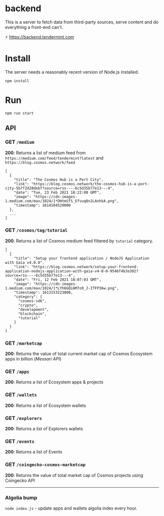 # backend

This is a server to fetch data from third-party sources, serve content and do everything a front-end can't.

⚡️ https://backend.tendermint.com

# Install

The server needs a reasonably recent version of Node.js installed.

```
npm install
```

# Run

```
npm run start
```

## API

### GET `/medium`

**200**: Returns a list of medium feed from `https://medium.com/feed/tendermint?latest` and `https://blog.cosmos.network/feed`

```
[
  {
    "title": "The Cosmos Hub is a Port City",
    "link": "https://blog.cosmos.network/the-cosmos-hub-is-a-port-city-5b7f2d28debf?source=rss----6c5d35b77e13---4",
    "date": "Tue, 23 Feb 2021 18:22:00 GMT",
    "image": "https://cdn-images-1.medium.com/max/1024/1*DHtmSfS_Efvuq8n2LAnhkA.png",
    "timestamp": 1614104520000
  },
  ...
]
```

### GET `/cosmos/tag/tutorial`

**200**: Returns a list of Cosmos medium feed filtered by `tutorial` category.

```
[
  {
    "title": "Setup your frontend application / NodeJS Application with Gaia v4.0.0",
    "link": "https://blog.cosmos.network/setup-your-frontend-application-nodejs-application-with-gaia-v4-0-0-9546f4b3e302?source=rss----6c5d35b77e13---4",
    "date": "Fri, 12 Feb 2021 18:07:03 GMT",
    "image": "https://cdn-images-1.medium.com/max/1024/1*LYh6GQi6M7o9_J-ITFP36w.png",
    "timestamp": 1613153223000,
    "category": [
      "cosmos-sdk",
      "crypto",
      "development",
      "blockchain",
      "tutorial"
    ]
  }
]
```

### GET `/marketcap`

**200**: Returns the value of total current market cap of Cosmos Ecosystem apps in billion (_Messari API_)

### GET `/apps`

**200**: Returns a list of Ecosystem apps & projects

### GET `/wallets`

**200**: Returns a list of Ecosystem wallets

### GET `/explorers`

**200**: Returns a list of Explorers wallets

### GET `/events`

**200**: Returns a list of Events

### GET `/coingecko-cosmos-marketcap`

**200**: Returns the value of total market cap of Cosmos projects using Coingecko API

---

### Algolia bump

`node index.js` - update apps and wallets algolia index every hour.
